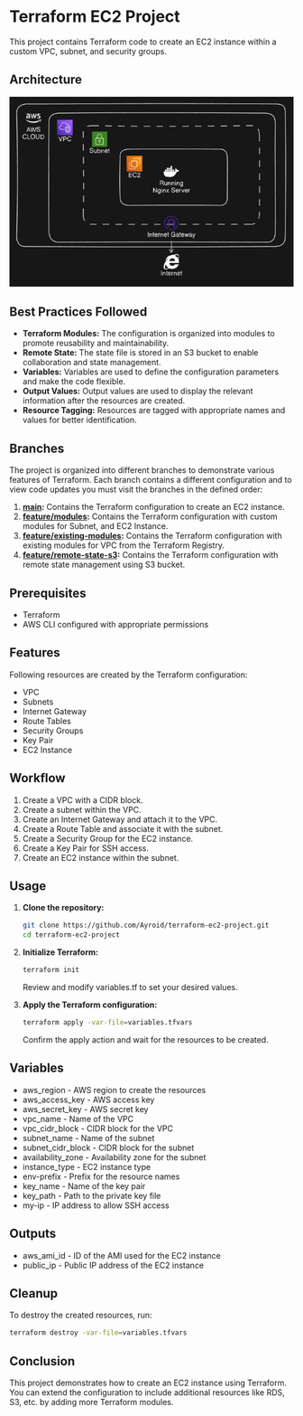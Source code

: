 # Terraform EC2 Project

This project contains Terraform code to create an EC2 instance within a custom VPC, subnet, and security groups.

## Architecture

![Architecture](images/architecture.png)

## Best Practices Followed

- **Terraform Modules:** The configuration is organized into modules to promote reusability and maintainability.
- **Remote State:** The state file is stored in an S3 bucket to enable collaboration and state management.
- **Variables:** Variables are used to define the configuration parameters and make the code flexible.
- **Output Values:** Output values are used to display the relevant information after the resources are created.
- **Resource Tagging:** Resources are tagged with appropriate names and values for better identification.

## Branches

The project is organized into different branches to demonstrate various features of Terraform. Each branch contains a different configuration and to view code updates you must visit the branches in the defined order:

1. **[main](https://github.com/Ayroid/terraform-ec2-project/tree/master):** Contains the Terraform configuration to create an EC2 instance.
1. **[feature/modules](https://github.com/Ayroid/terraform-ec2-project/tree/modules):** Contains the Terraform configuration with custom modules for Subnet, and EC2 Instance.
1. **[feature/existing-modules](https://github.com/Ayroid/terraform-ec2-project/tree/existing-modules):** Contains the Terraform configuration with existing modules for VPC from the Terraform Registry.
1. **[feature/remote-state-s3](https://github.com/Ayroid/terraform-ec2-project/tree/remote-state-s3):** Contains the Terraform configuration with remote state management using S3 bucket.

## Prerequisites

- Terraform
- AWS CLI configured with appropriate permissions

## Features

Following resources are created by the Terraform configuration:

- VPC
- Subnets
- Internet Gateway
- Route Tables
- Security Groups
- Key Pair
- EC2 Instance

## Workflow

1. Create a VPC with a CIDR block.
2. Create a subnet within the VPC.
3. Create an Internet Gateway and attach it to the VPC.
4. Create a Route Table and associate it with the subnet.
5. Create a Security Group for the EC2 instance.
6. Create a Key Pair for SSH access.
7. Create an EC2 instance within the subnet.

## Usage

1. **Clone the repository:**

   ```sh
   git clone https://github.com/Ayroid/terraform-ec2-project.git
   cd terraform-ec2-project
   ```

2. **Initialize Terraform:**

   ```sh
   terraform init
   ```

   Review and modify variables.tf to set your desired values.

3. **Apply the Terraform configuration:**

   ```sh
   terraform apply -var-file=variables.tfvars
   ```

   Confirm the apply action and wait for the resources to be created.

## Variables

- aws_region - AWS region to create the resources
- aws_access_key - AWS access key
- aws_secret_key - AWS secret key
- vpc_name - Name of the VPC
- vpc_cidr_block - CIDR block for the VPC
- subnet_name - Name of the subnet
- subnet_cidr_block - CIDR block for the subnet
- availability_zone - Availability zone for the subnet
- instance_type - EC2 instance type
- env-prefix - Prefix for the resource names
- key_name - Name of the key pair
- key_path - Path to the private key file
- my-ip - IP address to allow SSH access

## Outputs

- aws_ami_id - ID of the AMI used for the EC2 instance
- public_ip - Public IP address of the EC2 instance

## Cleanup

To destroy the created resources, run:

```sh
terraform destroy -var-file=variables.tfvars
```

## Conclusion

This project demonstrates how to create an EC2 instance using Terraform. You can extend the configuration to include additional resources like RDS, S3, etc. by adding more Terraform modules.
